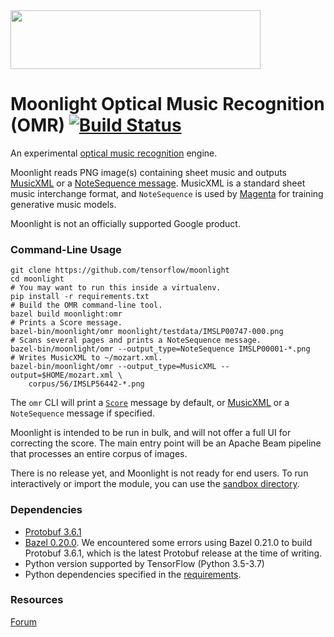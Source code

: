 <img align="center" width="400" height="94,358" src="https://user-images.githubusercontent.com/34600369/40580500-74088e4a-6137-11e8-9705-ecac1499b1ce.png">

# Moonlight Optical Music Recognition (OMR) [![Build Status](https://travis-ci.org/tensorflow/moonlight.svg?branch=master)](https://travis-ci.org/tensorflow/moonlight)

An experimental [optical music
recognition](https://en.wikipedia.org/wiki/Optical_music_recognition) engine.

Moonlight reads PNG image(s) containing sheet music and outputs
[MusicXML](https://www.musicxml.com/) or a
[NoteSequence message](https://github.com/tensorflow/magenta/blob/master/magenta/protobuf/music.proto).
MusicXML is a standard sheet music interchange format, and `NoteSequence` is
used by [Magenta](http://magenta.tensorflow.org) for training generative music
models.

Moonlight is not an officially supported Google product.

### Command-Line Usage

    git clone https://github.com/tensorflow/moonlight
    cd moonlight
    # You may want to run this inside a virtualenv.
    pip install -r requirements.txt
    # Build the OMR command-line tool.
    bazel build moonlight:omr
    # Prints a Score message.
    bazel-bin/moonlight/omr moonlight/testdata/IMSLP00747-000.png
    # Scans several pages and prints a NoteSequence message.
    bazel-bin/moonlight/omr --output_type=NoteSequence IMSLP00001-*.png
    # Writes MusicXML to ~/mozart.xml.
    bazel-bin/moonlight/omr --output_type=MusicXML --output=$HOME/mozart.xml \
        corpus/56/IMSLP56442-*.png

The `omr` CLI will print a [`Score`](moonlight/protobuf/musicscore.proto)
message by default, or [MusicXML](https://www.musicxml.com/) or a
`NoteSequence` message if specified.

Moonlight is intended to be run in bulk, and will not offer a full UI for
correcting the score. The main entry point will be an Apache Beam pipeline that
processes an entire corpus of images.

There is no release yet, and Moonlight is not ready for end users. To run
interactively or import the module, you can use the [sandbox
directory](sandbox/README.md).

### Dependencies

* [Protobuf 3.6.1](https://pypi.org/project/protobuf/3.6.1/)
* [Bazel 0.20.0](https://github.com/bazelbuild/bazel/releases/tag/0.20.0). We
  encountered some errors using Bazel 0.21.0 to build Protobuf 3.6.1, which is
  the latest Protobuf release at the time of writing.
* Python version supported by TensorFlow (Python 3.5-3.7)
* Python dependencies specified in the [requirements](requirements.txt).

### Resources

[Forum](https://groups.google.com/forum/#!forum/moonlight-omr)

